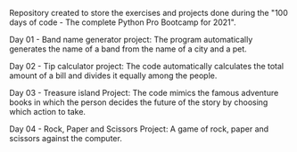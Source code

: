 Repository created to store the exercises and projects done during the "100 days of code - The complete Python Pro Bootcamp for 
2021".

Day 01 - Band name generator project: The program automatically generates the name of a band from the name of a city and a pet.

Day 02 - Tip calculator project: The code automatically calculates the total amount of a bill and divides it equally among the people.

Day 03 - Treasure island Project: The code mimics the famous adventure books in which the person decides the future of the story by choosing which action to take.

Day 04 - Rock, Paper and Scissors Project: A game of rock, paper and scissors against the computer.